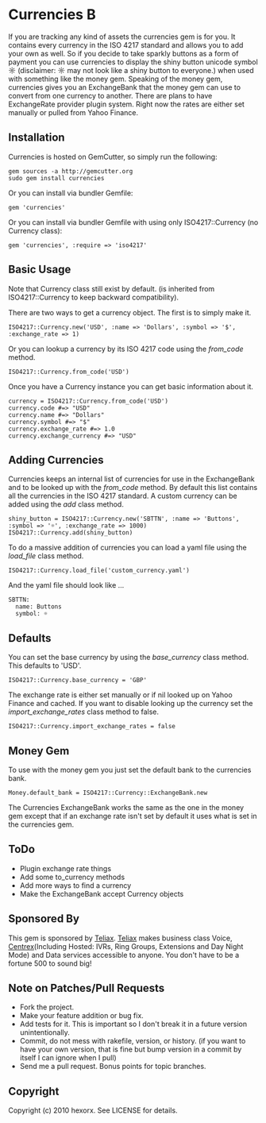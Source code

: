 Currencies B
==========

If you are tracking any kind of assets the currencies gem is for you. It contains every currency in the ISO 4217 standard and allows you to add your own as well. So if you decide to take sparkly buttons as a form of payment you can use currencies to display the shiny button unicode symbol ☼ (disclaimer: ☼ may not look like a shiny button to everyone.) when used with something like the money gem. Speaking of the money gem, currencies gives you an ExchangeBank that the money gem can use to convert from one currency to another. There are plans to have ExchangeRate provider plugin system. Right now the rates are either set manually or pulled from Yahoo Finance.

Installation
------------

Currencies is hosted on GemCutter, so simply run the following:

    gem sources -a http://gemcutter.org
    sudo gem install currencies

Or you can install via bundler Gemfile:

    gem 'currencies'

Or you can install via bundler Gemfile with using only ISO4217::Currency (no Currency class):

    gem 'currencies', :require => 'iso4217'

Basic Usage
-----------

Note that Currency class still exist by default.
(is inherited from ISO4217::Currency to keep backward compatibility).

There are two ways to get a currency object. The first is to simply make it.

    ISO4217::Currency.new('USD', :name => 'Dollars', :symbol => '$', :exchange_rate => 1)
    
Or you can lookup a currency by its ISO 4217 code using the *from_code* method.

    ISO4217::Currency.from_code('USD')
    
Once you have a Currency instance you can get basic information about it.

    currency = ISO4217::Currency.from_code('USD')
    currency.code #=> "USD"
    currency.name #=> "Dollars"
    currency.symbol #=> "$"
    currency.exchange_rate #=> 1.0
    currency.exchange_currency #=> "USD"
    
Adding Currencies
-----------------

Currencies keeps an internal list of currencies for use in the ExchangeBank and to be looked up with the *from_code* method. By default this list contains all the currencies in the ISO 4217 standard. A custom currency can be added using the *add* class method.
    
    shiny_button = ISO4217::Currency.new('SBTTN', :name => 'Buttons', :symbol => '☼', :exchange_rate => 1000)
    ISO4217::Currency.add(shiny_button)
    
To do a massive addition of currencies you can load a yaml file using the *load_file* class method.

    ISO4217::Currency.load_file('custom_currency.yaml')
    
And the yaml file should look like ...

    SBTTN:
      name: Buttons
      symbol: ☼
        
Defaults
--------

You can set the base currency by using the *base_currency* class method. This defaults to 'USD'.

    ISO4217::Currency.base_currency = 'GBP'

The exchange rate is either set manually or if nil looked up on Yahoo Finance and cached. If you want to disable looking up the currency set the *import_exchange_rates* class method to false.

    ISO4217::Currency.import_exchange_rates = false


Money Gem
---------

To use with the money gem you just set the default bank to the currencies bank.

    Money.default_bank = ISO4217::Currency::ExchangeBank.new
    
The Currencies ExchangeBank works the same as the one in the money gem except that if an exchange rate isn't set by default it uses what is set in the currencies gem.

ToDo
----

* Plugin exchange rate things
* Add some to_currency methods
* Add more ways to find a currency
* Make the ExchangeBank accept Currency objects

Sponsored By
------------

This gem is sponsored by [Teliax][]. [Teliax][] makes business class Voice, [Centrex][](Including Hosted: IVRs, Ring Groups, Extensions and Day Night Mode) and Data services accessible to anyone. You don't have to be a fortune 500 to sound big!

Note on Patches/Pull Requests
-----------------------------
 
* Fork the project.
* Make your feature addition or bug fix.
* Add tests for it. This is important so I don't break it in a
  future version unintentionally.
* Commit, do not mess with rakefile, version, or history.
  (if you want to have your own version, that is fine but
   bump version in a commit by itself I can ignore when I pull)
* Send me a pull request. Bonus points for topic branches.

Copyright
---------

Copyright (c) 2010 hexorx. See LICENSE for details.


[Teliax]: http://teliax.com
[Centrex]: http://en.wikipedia.org/wiki/Centrex
